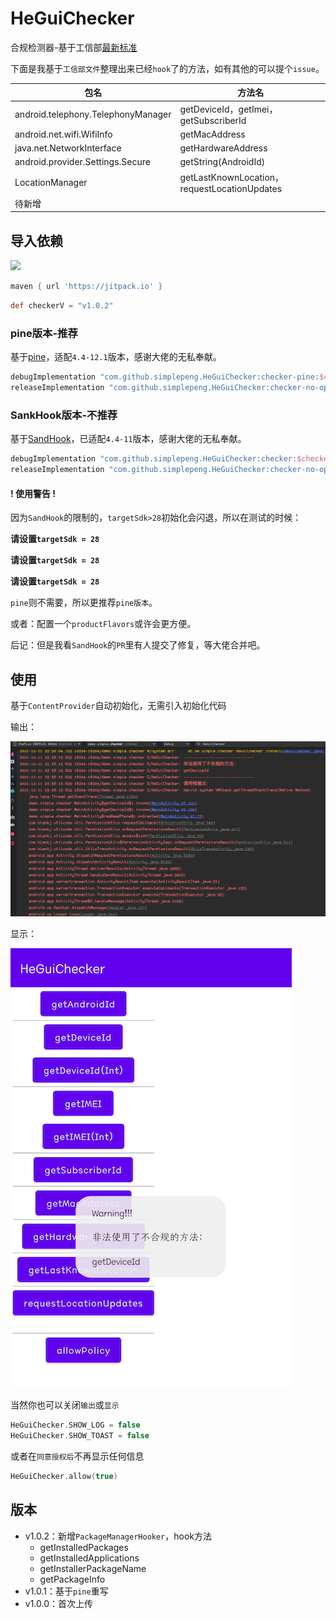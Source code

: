 # HeGuiChecker

合规检测器-基于工信部[最新标准](http://www.gov.cn/zhengce/zhengceku/2020-08/02/content_5531975.htm)

下面是我基于`工信部文件`整理出来已经`hook`了的方法，如有其他的可以提个`issue`。

| 包名                               | 方法名                                       |
| ---------------------------------- | -------------------------------------------- |
| android.telephony.TelephonyManager | getDeviceId，getImei，getSubscriberId        |
| android.net.wifi.WifiInfo          | getMacAddress                                |
| java.net.NetworkInterface          | getHardwareAddress                           |
| android.provider.Settings.Secure   | getString(AndroidId)                         |
| LocationManager                    | getLastKnownLocation，requestLocationUpdates |
| 待新增                             |                                              |

## 导入依赖

[![](https://jitpack.io/v/simplepeng/HeGuiChecker.svg)](https://jitpack.io/#simplepeng/HeGuiChecker)

```groovy
maven { url 'https://jitpack.io' }
```

```groovy
def checkerV = "v1.0.2"
```

### pine版本-推荐

基于[pine](https://github.com/canyie/pine)，适配`4.4-12.1`版本，感谢大佬的无私奉献。

```groovy
debugImplementation "com.github.simplepeng.HeGuiChecker:checker-pine:$checkerV"
releaseImplementation "com.github.simplepeng.HeGuiChecker:checker-no-op:$checkerV"
```

### SankHook版本-不推荐

基于[SandHook](https://github.com/asLody/SandHook)，已适配`4.4-11`版本，感谢大佬的无私奉献。

```groovy
debugImplementation "com.github.simplepeng.HeGuiChecker:checker:$checkerV"
releaseImplementation "com.github.simplepeng.HeGuiChecker:checker-no-op:$checkerV"
```

#### ! 使用警告 !

因为`SandHook`的限制的，`targetSdk>28`初始化会闪退，所以在测试的时候：

**请设置`targetSdk = 28`**

**请设置`targetSdk = 28`**

**请设置`targetSdk = 28`**

`pine`则不需要，所以更推荐`pine版本`。

或者：配置一个`productFlavors`或许会更方便。

后记：但是我看`SandHook`的`PR`里有人提交了修复，等大佬合并吧。

## 使用

基于`ContentProvider`自动初始化，无需引入初始化代码

输出：

![](imgs/img_log.png)

显示：

![](imgs/img_toast.png)

当然你也可以关闭`输出`或`显示`

```kotlin
HeGuiChecker.SHOW_LOG = false
HeGuiChecker.SHOW_TOAST = false
```

或者在`同意授权后`不再显示任何信息

```kotlin
HeGuiChecker.allow(true)
```

## 版本

* v1.0.2：新增`PackageManagerHooker`，hook方法
	* getInstalledPackages
	* getInstalledApplications
	* getInstallerPackageName
	* getPackageInfo
* v1.0.1：基于`pine`重写
* v1.0.0：首次上传